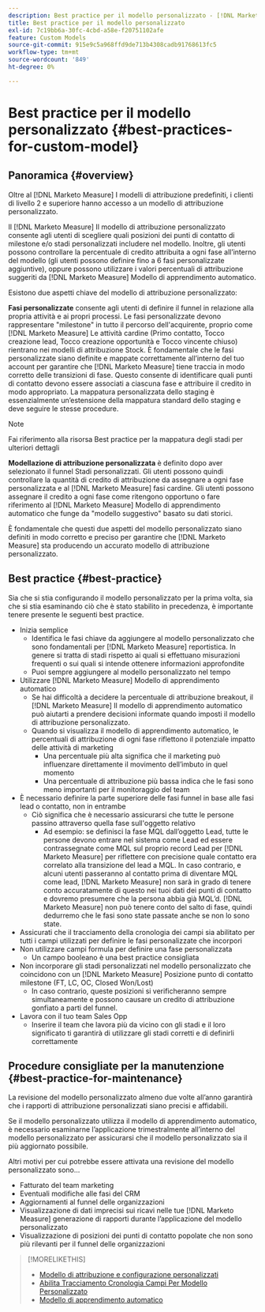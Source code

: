 ```yaml
---
description: Best practice per il modello personalizzato - [!DNL Marketo Measure]
title: Best practice per il modello personalizzato
exl-id: 7c19bb6a-30fc-4cbd-a58e-f20751102afe
feature: Custom Models
source-git-commit: 915e9c5a968ffd9de713b4308cadb91768613fc5
workflow-type: tm+mt
source-wordcount: '849'
ht-degree: 0%

---
```


# Best practice per il modello personalizzato {#best-practices-for-custom-model}

## Panoramica {#overview}

Oltre al [!DNL Marketo Measure] I modelli di attribuzione predefiniti, i clienti di livello 2 e superiore hanno accesso a un modello di attribuzione personalizzato.

Il [!DNL Marketo Measure] Il modello di attribuzione personalizzato consente agli utenti di scegliere quali posizioni dei punti di contatto di milestone e/o stadi personalizzati includere nel modello. Inoltre, gli utenti possono controllare la percentuale di credito attribuita a ogni fase all’interno del modello (gli utenti possono definire fino a 6 fasi personalizzate aggiuntive), oppure possono utilizzare i valori percentuali di attribuzione suggeriti da [!DNL Marketo Measure] Modello di apprendimento automatico.

Esistono due aspetti chiave del modello di attribuzione personalizzato:

**Fasi personalizzate** consente agli utenti di definire il funnel in relazione alla propria attività e ai propri processi. Le fasi personalizzate devono rappresentare &quot;milestone&quot; in tutto il percorso dell&#39;acquirente, proprio come [!DNL Marketo Measure] Le attività cardine (Primo contatto, Tocco creazione lead, Tocco creazione opportunità e Tocco vincente chiuso) rientrano nei modelli di attribuzione Stock. È fondamentale che le fasi personalizzate siano definite e mappate correttamente all’interno del tuo account per garantire che [!DNL Marketo Measure] tiene traccia in modo corretto delle transizioni di fase. Questo consente di identificare quali punti di contatto devono essere associati a ciascuna fase e attribuire il credito in modo appropriato. La mappatura personalizzata dello staging è essenzialmente un’estensione della mappatura standard dello staging e deve seguire le stesse procedure.

>[!NOTE]
>
>Fai riferimento alla risorsa Best practice per la mappatura degli stadi per ulteriori dettagli

**Modellazione di attribuzione personalizzata** è definito dopo aver selezionato il funnel Stadi personalizzati. Gli utenti possono quindi controllare la quantità di credito di attribuzione da assegnare a ogni fase personalizzata e al [!DNL Marketo Measure] fasi cardine. Gli utenti possono assegnare il credito a ogni fase come ritengono opportuno o fare riferimento al [!DNL Marketo Measure] Modello di apprendimento automatico che funge da &quot;modello suggestivo&quot; basato su dati storici.

È fondamentale che questi due aspetti del modello personalizzato siano definiti in modo corretto e preciso per garantire che [!DNL Marketo Measure] sta producendo un accurato modello di attribuzione personalizzato.

## Best practice {#best-practice}

Sia che si stia configurando il modello personalizzato per la prima volta, sia che si stia esaminando ciò che è stato stabilito in precedenza, è importante tenere presente le seguenti best practice.

* Inizia semplice
   * Identifica le fasi chiave da aggiungere al modello personalizzato che sono fondamentali per [!DNL Marketo Measure] reportistica. In genere si tratta di stadi rispetto ai quali si effettuano misurazioni frequenti o sui quali si intende ottenere informazioni approfondite
   * Puoi sempre aggiungere al modello personalizzato nel tempo
* Utilizzare [!DNL Marketo Measure] Modello di apprendimento automatico
   * Se hai difficoltà a decidere la percentuale di attribuzione breakout, il [!DNL Marketo Measure] Il modello di apprendimento automatico può aiutarti a prendere decisioni informate quando imposti il modello di attribuzione personalizzato.
   * Quando si visualizza il modello di apprendimento automatico, le percentuali di attribuzione di ogni fase riflettono il potenziale impatto delle attività di marketing
      * Una percentuale più alta significa che il marketing può influenzare direttamente il movimento dell’imbuto in quel momento
      * Una percentuale di attribuzione più bassa indica che le fasi sono meno importanti per il monitoraggio del team
* È necessario definire la parte superiore delle fasi funnel in base alle fasi lead o contatto, non in entrambe
   * Ciò significa che è necessario assicurarsi che tutte le persone passino attraverso quella fase sull&#39;oggetto relativo
      * Ad esempio: se definisci la fase MQL dall’oggetto Lead, tutte le persone devono entrare nel sistema come Lead ed essere contrassegnate come MQL sul proprio record Lead per [!DNL Marketo Measure] per riflettere con precisione quale contatto era correlato alla transizione del lead a MQL. In caso contrario, e alcuni utenti passeranno al contatto prima di diventare MQL come lead, [!DNL Marketo Measure] non sarà in grado di tenere conto accuratamente di questo nei tuoi dati dei punti di contatto e dovremo presumere che la persona abbia già MQL’d. [!DNL Marketo Measure] non può tenere conto del salto di fase, quindi dedurremo che le fasi sono state passate anche se non lo sono state.
* Assicurati che il tracciamento della cronologia dei campi sia abilitato per tutti i campi utilizzati per definire le fasi personalizzate che incorpori
* Non utilizzare campi formula per definire una fase personalizzata
   * Un campo booleano è una best practice consigliata
* Non incorporare gli stadi personalizzati nel modello personalizzato che coincidono con un [!DNL Marketo Measure] Posizione punto di contatto milestone (FT, LC, OC, Closed Won/Lost)
   * In caso contrario, queste posizioni si verificheranno sempre simultaneamente e possono causare un credito di attribuzione gonfiato a parti del funnel.
* Lavora con il tuo team Sales Opp
   * Inserire il team che lavora più da vicino con gli stadi e il loro significato ti garantirà di utilizzare gli stadi corretti e di definirli correttamente

## Procedure consigliate per la manutenzione {#best-practice-for-maintenance}

La revisione del modello personalizzato almeno due volte all’anno garantirà che i rapporti di attribuzione personalizzati siano precisi e affidabili.

Se il modello personalizzato utilizza il modello di apprendimento automatico, è necessario esaminarne l’applicazione trimestralmente all’interno del modello personalizzato per assicurarsi che il modello personalizzato sia il più aggiornato possibile.

Altri motivi per cui potrebbe essere attivata una revisione del modello personalizzato sono...

* Fatturato del team marketing
* Eventuali modifiche alle fasi del CRM
* Aggiornamenti al funnel delle organizzazioni
* Visualizzazione di dati imprecisi sui ricavi nelle tue [!DNL Marketo Measure] generazione di rapporti durante l’applicazione del modello personalizzato
* Visualizzazione di posizioni dei punti di contatto popolate che non sono più rilevanti per il funnel delle organizzazioni

>[!MORELIKETHIS]
>
>* [Modello di attribuzione e configurazione personalizzati](/help/advanced-marketo-measure-features/custom-attribution-models/custom-attribution-model-and-setup.md)
>* [Abilita Tracciamento Cronologia Campi Per Modello Personalizzato](/help/advanced-marketo-measure-features/custom-attribution-models/custom-model-setup-enable-field-history-tracking.md)
>* [Modello di apprendimento automatico](/help/advanced-marketo-measure-features/custom-attribution-models/machine-learning-model-faq.md)
